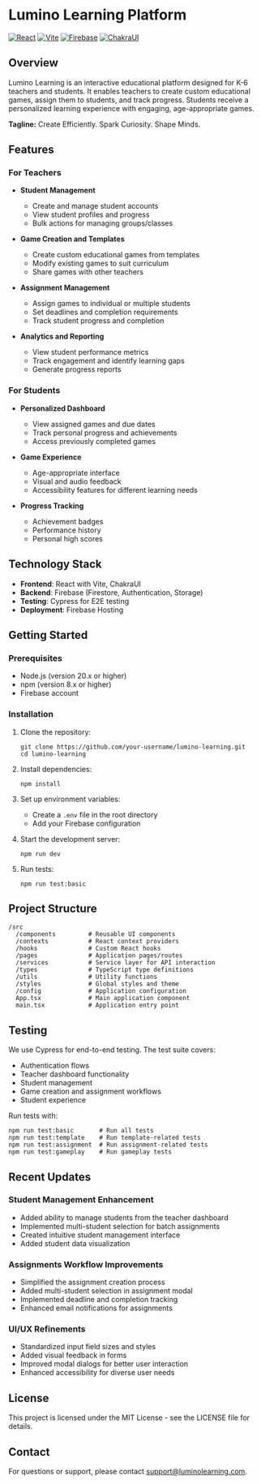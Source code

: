 # Lumino Learning Platform

[![React](https://img.shields.io/badge/React-18.x-blue)](https://reactjs.org/)
[![Vite](https://img.shields.io/badge/Vite-5.x-purple)](https://vitejs.dev/)
[![Firebase](https://img.shields.io/badge/Firebase-10.x-orange)](https://firebase.google.com/)
[![ChakraUI](https://img.shields.io/badge/ChakraUI-2.x-teal)](https://chakra-ui.com/)

## Overview

Lumino Learning is an interactive educational platform designed for K-6 teachers and students. It enables teachers to create custom educational games, assign them to students, and track progress. Students receive a personalized learning experience with engaging, age-appropriate games.

**Tagline:** Create Efficiently. Spark Curiosity. Shape Minds.

## Features

### For Teachers

- **Student Management**
  - Create and manage student accounts
  - View student profiles and progress
  - Bulk actions for managing groups/classes

- **Game Creation and Templates**
  - Create custom educational games from templates
  - Modify existing games to suit curriculum
  - Share games with other teachers

- **Assignment Management**
  - Assign games to individual or multiple students
  - Set deadlines and completion requirements
  - Track student progress and completion

- **Analytics and Reporting**
  - View student performance metrics
  - Track engagement and identify learning gaps
  - Generate progress reports

### For Students

- **Personalized Dashboard**
  - View assigned games and due dates
  - Track personal progress and achievements
  - Access previously completed games

- **Game Experience**
  - Age-appropriate interface
  - Visual and audio feedback
  - Accessibility features for different learning needs

- **Progress Tracking**
  - Achievement badges
  - Performance history
  - Personal high scores

## Technology Stack

- **Frontend**: React with Vite, ChakraUI
- **Backend**: Firebase (Firestore, Authentication, Storage)
- **Testing**: Cypress for E2E testing
- **Deployment**: Firebase Hosting

## Getting Started

### Prerequisites

- Node.js (version 20.x or higher)
- npm (version 8.x or higher)
- Firebase account

### Installation

1. Clone the repository:
   ```
   git clone https://github.com/your-username/lumino-learning.git
   cd lumino-learning
   ```

2. Install dependencies:
   ```
   npm install
   ```

3. Set up environment variables:
   - Create a `.env` file in the root directory
   - Add your Firebase configuration

4. Start the development server:
   ```
   npm run dev
   ```

5. Run tests:
   ```
   npm run test:basic
   ```

## Project Structure

```
/src
  /components         # Reusable UI components
  /contexts           # React context providers
  /hooks              # Custom React hooks
  /pages              # Application pages/routes
  /services           # Service layer for API interaction
  /types              # TypeScript type definitions
  /utils              # Utility functions
  /styles             # Global styles and theme
  /config             # Application configuration
  App.tsx             # Main application component
  main.tsx            # Application entry point
```

## Testing

We use Cypress for end-to-end testing. The test suite covers:

- Authentication flows
- Teacher dashboard functionality
- Student management
- Game creation and assignment workflows
- Student experience

Run tests with:
```
npm run test:basic       # Run all tests
npm run test:template    # Run template-related tests
npm run test:assignment  # Run assignment-related tests
npm run test:gameplay    # Run gameplay tests
```

## Recent Updates

### Student Management Enhancement
- Added ability to manage students from the teacher dashboard
- Implemented multi-student selection for batch assignments
- Created intuitive student management interface
- Added student data visualization
  
### Assignments Workflow Improvements
- Simplified the assignment creation process
- Added multi-student selection in assignment modal
- Implemented deadline and completion tracking
- Enhanced email notifications for assignments

### UI/UX Refinements
- Standardized input field sizes and styles
- Added visual feedback in forms
- Improved modal dialogs for better user interaction
- Enhanced accessibility for diverse user needs

## License

This project is licensed under the MIT License - see the LICENSE file for details.

## Contact

For questions or support, please contact [support@luminolearning.com](mailto:support@luminolearning.com).
